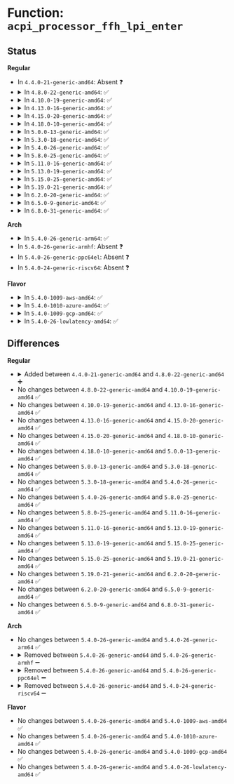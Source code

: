 # Function: <code>acpi_processor_ffh_lpi_enter</code>

## Status
<b>Regular</b>
<ul>
<li>
In <code>4.4.0-21-generic-amd64</code>: Absent ❓
</li>
<li>
<details>
<summary>In <code>4.8.0-22-generic-amd64</code>: ✅</summary>

```c
int acpi_processor_ffh_lpi_enter(struct acpi_lpi_state * lpi)
```

```json
{
  "name": "acpi_processor_ffh_lpi_enter",
  "collision_type": "Unique Global",
  "inline_type": "No",
  "funcs": [
    {
      "addr": 18446744071584074616,
      "name": "acpi_processor_ffh_lpi_enter",
      "external": true,
      "loc": "drivers/acpi/processor_idle.c:1218",
      "file": "drivers/acpi/processor_idle.c",
      "inline": "seen, unknown",
      "caller_inline": [],
      "caller_func": [
        "drivers/acpi/processor_idle.c:acpi_idle_lpi_enter"
      ]
    }
  ],
  "symbols": [
    {
      "addr": 18446744071584074616,
      "name": "acpi_processor_ffh_lpi_enter",
      "section": ".text",
      "bind": "STB_WEAK",
      "size": 16
    }
  ]
}
```
</details>
</li>
<li>
<details>
<summary>In <code>4.10.0-19-generic-amd64</code>: ✅</summary>

```c
int acpi_processor_ffh_lpi_enter(struct acpi_lpi_state * lpi)
```

```json
{
  "name": "acpi_processor_ffh_lpi_enter",
  "collision_type": "Unique Global",
  "inline_type": "No",
  "funcs": [
    {
      "addr": 18446744071584217076,
      "name": "acpi_processor_ffh_lpi_enter",
      "external": true,
      "loc": "drivers/acpi/processor_idle.c:1219",
      "file": "drivers/acpi/processor_idle.c",
      "inline": "seen, unknown",
      "caller_inline": [],
      "caller_func": [
        "drivers/acpi/processor_idle.c:acpi_idle_lpi_enter"
      ]
    }
  ],
  "symbols": [
    {
      "addr": 18446744071584217076,
      "name": "acpi_processor_ffh_lpi_enter",
      "section": ".text",
      "bind": "STB_WEAK",
      "size": 16
    }
  ]
}
```
</details>
</li>
<li>
<details>
<summary>In <code>4.13.0-16-generic-amd64</code>: ✅</summary>

```c
int acpi_processor_ffh_lpi_enter(struct acpi_lpi_state * lpi)
```

```json
{
  "name": "acpi_processor_ffh_lpi_enter",
  "collision_type": "Unique Global",
  "inline_type": "No",
  "funcs": [
    {
      "addr": 18446744071584288080,
      "name": "acpi_processor_ffh_lpi_enter",
      "external": true,
      "loc": "drivers/acpi/processor_idle.c:1219",
      "file": "drivers/acpi/processor_idle.c",
      "inline": "seen, unknown",
      "caller_inline": [],
      "caller_func": [
        "drivers/acpi/processor_idle.c:acpi_idle_lpi_enter"
      ]
    }
  ],
  "symbols": [
    {
      "addr": 18446744071584288080,
      "name": "acpi_processor_ffh_lpi_enter",
      "section": ".text",
      "bind": "STB_WEAK",
      "size": 16
    }
  ]
}
```
</details>
</li>
<li>
<details>
<summary>In <code>4.15.0-20-generic-amd64</code>: ✅</summary>

```c
int acpi_processor_ffh_lpi_enter(struct acpi_lpi_state * lpi)
```

```json
{
  "name": "acpi_processor_ffh_lpi_enter",
  "collision_type": "Unique Global",
  "inline_type": "No",
  "funcs": [
    {
      "addr": 18446744071584685392,
      "name": "acpi_processor_ffh_lpi_enter",
      "external": true,
      "loc": "drivers/acpi/processor_idle.c:1228",
      "file": "drivers/acpi/processor_idle.c",
      "inline": "seen, unknown",
      "caller_inline": [],
      "caller_func": [
        "drivers/acpi/processor_idle.c:acpi_idle_lpi_enter"
      ]
    }
  ],
  "symbols": [
    {
      "addr": 18446744071584685392,
      "name": "acpi_processor_ffh_lpi_enter",
      "section": ".text",
      "bind": "STB_WEAK",
      "size": 16
    }
  ]
}
```
</details>
</li>
<li>
<details>
<summary>In <code>4.18.0-10-generic-amd64</code>: ✅</summary>

```c
int acpi_processor_ffh_lpi_enter(struct acpi_lpi_state * lpi)
```

```json
{
  "name": "acpi_processor_ffh_lpi_enter",
  "collision_type": "Unique Global",
  "inline_type": "No",
  "funcs": [
    {
      "addr": 18446744071584911584,
      "name": "acpi_processor_ffh_lpi_enter",
      "external": true,
      "loc": "drivers/acpi/processor_idle.c:1232",
      "file": "drivers/acpi/processor_idle.c",
      "inline": "seen, unknown",
      "caller_inline": [],
      "caller_func": [
        "drivers/acpi/processor_idle.c:acpi_idle_lpi_enter"
      ]
    }
  ],
  "symbols": [
    {
      "addr": 18446744071584911584,
      "name": "acpi_processor_ffh_lpi_enter",
      "section": ".text",
      "bind": "STB_WEAK",
      "size": 16
    }
  ]
}
```
</details>
</li>
<li>
<details>
<summary>In <code>5.0.0-13-generic-amd64</code>: ✅</summary>

```c
int acpi_processor_ffh_lpi_enter(struct acpi_lpi_state * lpi)
```

```json
{
  "name": "acpi_processor_ffh_lpi_enter",
  "collision_type": "Unique Global",
  "inline_type": "No",
  "funcs": [
    {
      "addr": 18446744071585015472,
      "name": "acpi_processor_ffh_lpi_enter",
      "external": true,
      "loc": "drivers/acpi/processor_idle.c:1233",
      "file": "drivers/acpi/processor_idle.c",
      "inline": "seen, unknown",
      "caller_inline": [],
      "caller_func": [
        "drivers/acpi/processor_idle.c:acpi_idle_lpi_enter"
      ]
    }
  ],
  "symbols": [
    {
      "addr": 18446744071585015472,
      "name": "acpi_processor_ffh_lpi_enter",
      "section": ".text",
      "bind": "STB_WEAK",
      "size": 16
    }
  ]
}
```
</details>
</li>
<li>
<details>
<summary>In <code>5.3.0-18-generic-amd64</code>: ✅</summary>

```c
int acpi_processor_ffh_lpi_enter(struct acpi_lpi_state * lpi)
```

```json
{
  "name": "acpi_processor_ffh_lpi_enter",
  "collision_type": "Unique Global",
  "inline_type": "No",
  "funcs": [
    {
      "addr": 18446744071585219136,
      "name": "acpi_processor_ffh_lpi_enter",
      "external": true,
      "loc": "drivers/acpi/processor_idle.c:1228",
      "file": "drivers/acpi/processor_idle.c",
      "inline": "seen, unknown",
      "caller_inline": [],
      "caller_func": [
        "drivers/acpi/processor_idle.c:acpi_idle_lpi_enter"
      ]
    }
  ],
  "symbols": [
    {
      "addr": 18446744071585219136,
      "name": "acpi_processor_ffh_lpi_enter",
      "section": ".text",
      "bind": "STB_WEAK",
      "size": 16
    }
  ]
}
```
</details>
</li>
<li>
<details>
<summary>In <code>5.4.0-26-generic-amd64</code>: ✅</summary>

```c
int acpi_processor_ffh_lpi_enter(struct acpi_lpi_state * lpi)
```

```json
{
  "name": "acpi_processor_ffh_lpi_enter",
  "collision_type": "Unique Global",
  "inline_type": "No",
  "funcs": [
    {
      "addr": 18446744071585355568,
      "name": "acpi_processor_ffh_lpi_enter",
      "external": true,
      "loc": "drivers/acpi/processor_idle.c:1228",
      "file": "drivers/acpi/processor_idle.c",
      "inline": "seen, unknown",
      "caller_inline": [],
      "caller_func": [
        "drivers/acpi/processor_idle.c:acpi_idle_lpi_enter"
      ]
    }
  ],
  "symbols": [
    {
      "addr": 18446744071585355568,
      "name": "acpi_processor_ffh_lpi_enter",
      "section": ".text",
      "bind": "STB_WEAK",
      "size": 16
    }
  ]
}
```
</details>
</li>
<li>
<details>
<summary>In <code>5.8.0-25-generic-amd64</code>: ✅</summary>

```c
int acpi_processor_ffh_lpi_enter(struct acpi_lpi_state * lpi)
```

```json
{
  "name": "acpi_processor_ffh_lpi_enter",
  "collision_type": "Unique Global",
  "inline_type": "No",
  "funcs": [
    {
      "addr": 18446744071586063312,
      "name": "acpi_processor_ffh_lpi_enter",
      "external": true,
      "loc": "drivers/acpi/processor_idle.c:1088",
      "file": "drivers/acpi/processor_idle.c",
      "inline": "seen, unknown",
      "caller_inline": [],
      "caller_func": [
        "drivers/acpi/processor_idle.c:acpi_idle_lpi_enter"
      ]
    }
  ],
  "symbols": [
    {
      "addr": 18446744071586063312,
      "name": "acpi_processor_ffh_lpi_enter",
      "section": ".text",
      "bind": "STB_WEAK",
      "size": 16
    }
  ]
}
```
</details>
</li>
<li>
<details>
<summary>In <code>5.11.0-16-generic-amd64</code>: ✅</summary>

```c
int acpi_processor_ffh_lpi_enter(struct acpi_lpi_state * lpi)
```

```json
{
  "name": "acpi_processor_ffh_lpi_enter",
  "collision_type": "Unique Global",
  "inline_type": "No",
  "funcs": [
    {
      "addr": 18446744071586185232,
      "name": "acpi_processor_ffh_lpi_enter",
      "external": true,
      "loc": "drivers/acpi/processor_idle.c:1108",
      "file": "drivers/acpi/processor_idle.c",
      "inline": "seen, unknown",
      "caller_inline": [],
      "caller_func": [
        "drivers/acpi/processor_idle.c:acpi_idle_lpi_enter"
      ]
    }
  ],
  "symbols": [
    {
      "addr": 18446744071586185232,
      "name": "acpi_processor_ffh_lpi_enter",
      "section": ".text",
      "bind": "STB_WEAK",
      "size": 16
    }
  ]
}
```
</details>
</li>
<li>
<details>
<summary>In <code>5.13.0-19-generic-amd64</code>: ✅</summary>

```c
int acpi_processor_ffh_lpi_enter(struct acpi_lpi_state * lpi)
```

```json
{
  "name": "acpi_processor_ffh_lpi_enter",
  "collision_type": "Unique Global",
  "inline_type": "No",
  "funcs": [
    {
      "addr": 18446744071586061392,
      "name": "acpi_processor_ffh_lpi_enter",
      "external": true,
      "loc": "drivers/acpi/processor_idle.c:1142",
      "file": "drivers/acpi/processor_idle.c",
      "inline": "seen, unknown",
      "caller_inline": [],
      "caller_func": [
        "drivers/acpi/processor_idle.c:acpi_idle_lpi_enter"
      ]
    }
  ],
  "symbols": [
    {
      "addr": 18446744071586061392,
      "name": "acpi_processor_ffh_lpi_enter",
      "section": ".text",
      "bind": "STB_WEAK",
      "size": 16
    }
  ]
}
```
</details>
</li>
<li>
<details>
<summary>In <code>5.15.0-25-generic-amd64</code>: ✅</summary>

```c
int acpi_processor_ffh_lpi_enter(struct acpi_lpi_state * lpi)
```

```json
{
  "name": "acpi_processor_ffh_lpi_enter",
  "collision_type": "Unique Global",
  "inline_type": "No",
  "funcs": [
    {
      "addr": 18446744071586554672,
      "name": "acpi_processor_ffh_lpi_enter",
      "external": true,
      "loc": "drivers/acpi/processor_idle.c:1143",
      "file": "drivers/acpi/processor_idle.c",
      "inline": "seen, unknown",
      "caller_inline": [],
      "caller_func": [
        "drivers/acpi/processor_idle.c:acpi_idle_lpi_enter"
      ]
    }
  ],
  "symbols": [
    {
      "addr": 18446744071586554672,
      "name": "acpi_processor_ffh_lpi_enter",
      "section": ".text",
      "bind": "STB_WEAK",
      "size": 16
    }
  ]
}
```
</details>
</li>
<li>
<details>
<summary>In <code>5.19.0-21-generic-amd64</code>: ✅</summary>

```c
int acpi_processor_ffh_lpi_enter(struct acpi_lpi_state * lpi)
```

```json
{
  "name": "acpi_processor_ffh_lpi_enter",
  "collision_type": "Unique Global",
  "inline_type": "No",
  "funcs": [
    {
      "addr": 18446744071587812960,
      "name": "acpi_processor_ffh_lpi_enter",
      "external": true,
      "loc": "drivers/acpi/processor_idle.c:1152",
      "file": "drivers/acpi/processor_idle.c",
      "inline": "seen, unknown",
      "caller_inline": [],
      "caller_func": [
        "drivers/acpi/processor_idle.c:acpi_idle_lpi_enter"
      ]
    }
  ],
  "symbols": [
    {
      "addr": 18446744071587812960,
      "name": "acpi_processor_ffh_lpi_enter",
      "section": ".text",
      "bind": "STB_WEAK",
      "size": 20
    }
  ]
}
```
</details>
</li>
<li>
<details>
<summary>In <code>6.2.0-20-generic-amd64</code>: ✅</summary>

```c
int acpi_processor_ffh_lpi_enter(struct acpi_lpi_state * lpi)
```

```json
{
  "name": "acpi_processor_ffh_lpi_enter",
  "collision_type": "Unique Global",
  "inline_type": "No",
  "funcs": [
    {
      "addr": 18446744071589154736,
      "name": "acpi_processor_ffh_lpi_enter",
      "external": true,
      "loc": "drivers/acpi/processor_idle.c:1171",
      "file": "drivers/acpi/processor_idle.c",
      "inline": "seen, unknown",
      "caller_inline": [],
      "caller_func": [
        "drivers/acpi/processor_idle.c:acpi_idle_lpi_enter"
      ]
    }
  ],
  "symbols": [
    {
      "addr": 18446744071589154736,
      "name": "acpi_processor_ffh_lpi_enter",
      "section": ".text",
      "bind": "STB_WEAK",
      "size": 20
    }
  ]
}
```
</details>
</li>
<li>
<details>
<summary>In <code>6.5.0-9-generic-amd64</code>: ✅</summary>

```c
int acpi_processor_ffh_lpi_enter(struct acpi_lpi_state * lpi)
```

```json
{
  "name": "acpi_processor_ffh_lpi_enter",
  "collision_type": "Unique Global",
  "inline_type": "No",
  "funcs": [
    {
      "addr": 18446744071589447920,
      "name": "acpi_processor_ffh_lpi_enter",
      "external": true,
      "loc": "drivers/acpi/processor_idle.c:1171",
      "file": "drivers/acpi/processor_idle.c",
      "inline": "seen, unknown",
      "caller_inline": [],
      "caller_func": [
        "drivers/acpi/processor_idle.c:acpi_idle_lpi_enter"
      ]
    }
  ],
  "symbols": [
    {
      "addr": 18446744071589447920,
      "name": "acpi_processor_ffh_lpi_enter",
      "section": ".text",
      "bind": "STB_WEAK",
      "size": 20
    }
  ]
}
```
</details>
</li>
<li>
<details>
<summary>In <code>6.8.0-31-generic-amd64</code>: ✅</summary>

```c
int acpi_processor_ffh_lpi_enter(struct acpi_lpi_state * lpi)
```

```json
{
  "name": "acpi_processor_ffh_lpi_enter",
  "collision_type": "Unique Global",
  "inline_type": "No",
  "funcs": [
    {
      "addr": 18446744071589755856,
      "name": "acpi_processor_ffh_lpi_enter",
      "external": true,
      "loc": "drivers/acpi/processor_idle.c:1171",
      "file": "drivers/acpi/processor_idle.c",
      "inline": "seen, unknown",
      "caller_inline": [],
      "caller_func": [
        "drivers/acpi/processor_idle.c:acpi_idle_lpi_enter"
      ]
    }
  ],
  "symbols": [
    {
      "addr": 18446744071589755856,
      "name": "acpi_processor_ffh_lpi_enter",
      "section": ".text",
      "bind": "STB_WEAK",
      "size": 20
    }
  ]
}
```
</details>
</li>
</ul>
<b>Arch</b>
<ul>
<li>
<details>
<summary>In <code>5.4.0-26-generic-arm64</code>: ✅</summary>

```c
int acpi_processor_ffh_lpi_enter(struct acpi_lpi_state * lpi)
```

```json
{
  "name": "acpi_processor_ffh_lpi_enter",
  "collision_type": "Unique Global",
  "inline_type": "No",
  "funcs": [
    {
      "addr": 18446603336490315992,
      "name": "acpi_processor_ffh_lpi_enter",
      "external": true,
      "loc": "arch/arm64/kernel/cpuidle.c:93",
      "file": "arch/arm64/kernel/cpuidle.c",
      "inline": "seen, unknown",
      "caller_inline": [],
      "caller_func": [
        "drivers/acpi/processor_idle.c:acpi_idle_lpi_enter"
      ]
    }
  ],
  "symbols": [
    {
      "addr": 18446603336490315992,
      "name": "acpi_processor_ffh_lpi_enter",
      "section": ".text",
      "bind": "STB_GLOBAL",
      "size": 148
    }
  ]
}
```
</details>
</li>
<li>
In <code>5.4.0-26-generic-armhf</code>: Absent ❓
</li>
<li>
In <code>5.4.0-26-generic-ppc64el</code>: Absent ❓
</li>
<li>
In <code>5.4.0-24-generic-riscv64</code>: Absent ❓
</li>
</ul>
<b>Flavor</b>
<ul>
<li>
<details>
<summary>In <code>5.4.0-1009-aws-amd64</code>: ✅</summary>

```c
int acpi_processor_ffh_lpi_enter(struct acpi_lpi_state * lpi)
```

```json
{
  "name": "acpi_processor_ffh_lpi_enter",
  "collision_type": "Unique Global",
  "inline_type": "No",
  "funcs": [
    {
      "addr": 18446744071585156896,
      "name": "acpi_processor_ffh_lpi_enter",
      "external": true,
      "loc": "drivers/acpi/processor_idle.c:1228",
      "file": "drivers/acpi/processor_idle.c",
      "inline": "seen, unknown",
      "caller_inline": [],
      "caller_func": [
        "drivers/acpi/processor_idle.c:acpi_idle_lpi_enter"
      ]
    }
  ],
  "symbols": [
    {
      "addr": 18446744071585156896,
      "name": "acpi_processor_ffh_lpi_enter",
      "section": ".text",
      "bind": "STB_WEAK",
      "size": 16
    }
  ]
}
```
</details>
</li>
<li>
<details>
<summary>In <code>5.4.0-1010-azure-amd64</code>: ✅</summary>

```c
int acpi_processor_ffh_lpi_enter(struct acpi_lpi_state * lpi)
```

```json
{
  "name": "acpi_processor_ffh_lpi_enter",
  "collision_type": "Unique Global",
  "inline_type": "No",
  "funcs": [
    {
      "addr": 18446744071585071056,
      "name": "acpi_processor_ffh_lpi_enter",
      "external": true,
      "loc": "drivers/acpi/processor_idle.c:1228",
      "file": "drivers/acpi/processor_idle.c",
      "inline": "seen, unknown",
      "caller_inline": [],
      "caller_func": [
        "drivers/acpi/processor_idle.c:acpi_idle_lpi_enter"
      ]
    }
  ],
  "symbols": [
    {
      "addr": 18446744071585071056,
      "name": "acpi_processor_ffh_lpi_enter",
      "section": ".text",
      "bind": "STB_WEAK",
      "size": 16
    }
  ]
}
```
</details>
</li>
<li>
<details>
<summary>In <code>5.4.0-1009-gcp-amd64</code>: ✅</summary>

```c
int acpi_processor_ffh_lpi_enter(struct acpi_lpi_state * lpi)
```

```json
{
  "name": "acpi_processor_ffh_lpi_enter",
  "collision_type": "Unique Global",
  "inline_type": "No",
  "funcs": [
    {
      "addr": 18446744071585307152,
      "name": "acpi_processor_ffh_lpi_enter",
      "external": true,
      "loc": "drivers/acpi/processor_idle.c:1228",
      "file": "drivers/acpi/processor_idle.c",
      "inline": "seen, unknown",
      "caller_inline": [],
      "caller_func": [
        "drivers/acpi/processor_idle.c:acpi_idle_lpi_enter"
      ]
    }
  ],
  "symbols": [
    {
      "addr": 18446744071585307152,
      "name": "acpi_processor_ffh_lpi_enter",
      "section": ".text",
      "bind": "STB_WEAK",
      "size": 16
    }
  ]
}
```
</details>
</li>
<li>
<details>
<summary>In <code>5.4.0-26-lowlatency-amd64</code>: ✅</summary>

```c
int acpi_processor_ffh_lpi_enter(struct acpi_lpi_state * lpi)
```

```json
{
  "name": "acpi_processor_ffh_lpi_enter",
  "collision_type": "Unique Global",
  "inline_type": "No",
  "funcs": [
    {
      "addr": 18446744071585413296,
      "name": "acpi_processor_ffh_lpi_enter",
      "external": true,
      "loc": "drivers/acpi/processor_idle.c:1228",
      "file": "drivers/acpi/processor_idle.c",
      "inline": "seen, unknown",
      "caller_inline": [],
      "caller_func": [
        "drivers/acpi/processor_idle.c:acpi_idle_lpi_enter"
      ]
    }
  ],
  "symbols": [
    {
      "addr": 18446744071585413296,
      "name": "acpi_processor_ffh_lpi_enter",
      "section": ".text",
      "bind": "STB_WEAK",
      "size": 16
    }
  ]
}
```
</details>
</li>
</ul>

## Differences
<b>Regular</b>
<ul>
<li>
<details>
<summary>Added between <code>4.4.0-21-generic-amd64</code> and <code>4.8.0-22-generic-amd64</code> ➕</summary>

```c
int acpi_processor_ffh_lpi_enter(struct acpi_lpi_state * lpi)
```
</details>
</li>
<li>
No changes between <code>4.8.0-22-generic-amd64</code> and <code>4.10.0-19-generic-amd64</code> ✅
</li>
<li>
No changes between <code>4.10.0-19-generic-amd64</code> and <code>4.13.0-16-generic-amd64</code> ✅
</li>
<li>
No changes between <code>4.13.0-16-generic-amd64</code> and <code>4.15.0-20-generic-amd64</code> ✅
</li>
<li>
No changes between <code>4.15.0-20-generic-amd64</code> and <code>4.18.0-10-generic-amd64</code> ✅
</li>
<li>
No changes between <code>4.18.0-10-generic-amd64</code> and <code>5.0.0-13-generic-amd64</code> ✅
</li>
<li>
No changes between <code>5.0.0-13-generic-amd64</code> and <code>5.3.0-18-generic-amd64</code> ✅
</li>
<li>
No changes between <code>5.3.0-18-generic-amd64</code> and <code>5.4.0-26-generic-amd64</code> ✅
</li>
<li>
No changes between <code>5.4.0-26-generic-amd64</code> and <code>5.8.0-25-generic-amd64</code> ✅
</li>
<li>
No changes between <code>5.8.0-25-generic-amd64</code> and <code>5.11.0-16-generic-amd64</code> ✅
</li>
<li>
No changes between <code>5.11.0-16-generic-amd64</code> and <code>5.13.0-19-generic-amd64</code> ✅
</li>
<li>
No changes between <code>5.13.0-19-generic-amd64</code> and <code>5.15.0-25-generic-amd64</code> ✅
</li>
<li>
No changes between <code>5.15.0-25-generic-amd64</code> and <code>5.19.0-21-generic-amd64</code> ✅
</li>
<li>
No changes between <code>5.19.0-21-generic-amd64</code> and <code>6.2.0-20-generic-amd64</code> ✅
</li>
<li>
No changes between <code>6.2.0-20-generic-amd64</code> and <code>6.5.0-9-generic-amd64</code> ✅
</li>
<li>
No changes between <code>6.5.0-9-generic-amd64</code> and <code>6.8.0-31-generic-amd64</code> ✅
</li>
</ul>
<b>Arch</b>
<ul>
<li>
No changes between <code>5.4.0-26-generic-amd64</code> and <code>5.4.0-26-generic-arm64</code> ✅
</li>
<li>
<details>
<summary>Removed between <code>5.4.0-26-generic-amd64</code> and <code>5.4.0-26-generic-armhf</code> ➖</summary>

```c
int acpi_processor_ffh_lpi_enter(struct acpi_lpi_state * lpi)
```
</details>
</li>
<li>
<details>
<summary>Removed between <code>5.4.0-26-generic-amd64</code> and <code>5.4.0-26-generic-ppc64el</code> ➖</summary>

```c
int acpi_processor_ffh_lpi_enter(struct acpi_lpi_state * lpi)
```
</details>
</li>
<li>
<details>
<summary>Removed between <code>5.4.0-26-generic-amd64</code> and <code>5.4.0-24-generic-riscv64</code> ➖</summary>

```c
int acpi_processor_ffh_lpi_enter(struct acpi_lpi_state * lpi)
```
</details>
</li>
</ul>
<b>Flavor</b>
<ul>
<li>
No changes between <code>5.4.0-26-generic-amd64</code> and <code>5.4.0-1009-aws-amd64</code> ✅
</li>
<li>
No changes between <code>5.4.0-26-generic-amd64</code> and <code>5.4.0-1010-azure-amd64</code> ✅
</li>
<li>
No changes between <code>5.4.0-26-generic-amd64</code> and <code>5.4.0-1009-gcp-amd64</code> ✅
</li>
<li>
No changes between <code>5.4.0-26-generic-amd64</code> and <code>5.4.0-26-lowlatency-amd64</code> ✅
</li>
</ul>
